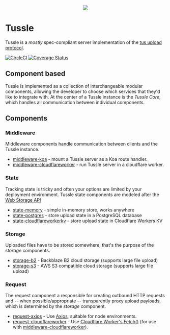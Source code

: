 <p align="center">
  <img src="../../raw/main/assets/tusslekitty.svg"/>
</p>

# Tussle
Tussle is a *mostly* spec-compliant server implementation of the [tus upload protocol](http://www.tus.io/protocols/resumable-upload.html).

[![CircleCI](https://circleci.com/gh/Klowner/tussle.svg?style=shield)](https://circleci.com/gh/Klowner/tussle)
[![Coverage Status](https://coveralls.io/repos/github/Klowner/tussle/badge.svg?branch=main)](https://coveralls.io/github/Klowner/tussle?branch=main)

## Component based
Tussle is implemented as a collection of interchangeable modular components, allowing the developer to choose which services that they'd like to integrate with.
At the center of a Tussle instance is the *Tussle Core*, which handles all communication between individual components.

## Components
### Middleware
Middleware components handle communication between clients and the Tussle instance.
 - [middleware-koa](/packages/middleware-koa) - mount a Tussle server as a Koa route handler.
 - [middleware-cloudflareworker](/packages/middleware-cloudflareworker) - run Tussle server in a cloudflare worker.

### State
Tracking state is tricky and often your options are limited by your deployment environment.
Tussle state components are modeled after the [Web Storage API](https://developer.mozilla.org/en-US/docs/Web/API/Web_Storage_API/Using_the_Web_Storage_API)
 - [state-memory](/packages/state-memory) - simple in-memory store, works anywhere
 - [state-postgres](/packages/state-postgres) - store upload state in a PostgreSQL database
 - [state-cloudflareworkerkv](/packages/state-cloudflareworkerkv) - store upload state in Cloudflare Workers KV

### Storage
Uploaded files have to be stored somewhere, that's the purpose of the *storage* components.
 - [storage-b2](/packages/storage-b2) - Backblaze B2 cloud storage (supports large file upload)
 - [storage-s3](/packages/storage-s3) - AWS S3 compatible cloud storage (supports large file upload)

### Request
The request component a responsible for creating outbound HTTP requests and -- when possible/appropriate -- transparently proxy upload payloads, which is determined by the *storage* component.
 - [request-axios](/packages/request-axios) - Use [Axios](https://github.com/axios/axios), suitable for node environments.
 - [request-cloudflareworker](/packages/request-cloudflareworker) - Use [Cloudflare Worker's Fetch()](https://developers.cloudflare.com/workers/runtime-apis/fetch) (for use with [middleware-cloudflareworker](/packages/middleware-cloudflareworker)).
